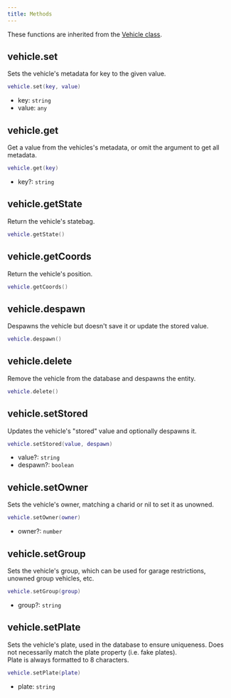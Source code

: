```yaml
---
title: Methods
---
```


These functions are inherited from the [Vehicle class](../Server/).

## vehicle.set

Sets the vehicle's metadata for key to the given value.

```lua
vehicle.set(key, value)
```

- key: `string`
- value: `any`

## vehicle.get

Get a value from the vehicles's metadata, or omit the argument to get all metadata.

```lua
vehicle.get(key)
```

- key?: `string`

## vehicle.getState

Return the vehicle's statebag.

```lua
vehicle.getState()
```

## vehicle.getCoords

Return the vehicle's position.

```lua
vehicle.getCoords()
```

## vehicle.despawn

Despawns the vehicle but doesn't save it or update the stored value.

```lua
vehicle.despawn()
```

## vehicle.delete

Remove the vehicle from the database and despawns the entity.

```lua
vehicle.delete()
```

## vehicle.setStored

Updates the vehicle's "stored" value and optionally despawns it.

```lua
vehicle.setStored(value, despawn)
```

- value?: `string`
- despawn?: `boolean`

## vehicle.setOwner

Sets the vehicle's owner, matching a charid or nil to set it as unowned.

```lua
vehicle.setOwner(owner)
```

- owner?: `number`

## vehicle.setGroup

Sets the vehicle's group, which can be used for garage restrictions, unowned group vehicles, etc.

```lua
vehicle.setGroup(group)
```

- group?: `string`

## vehicle.setPlate

Sets the vehicle's plate, used in the database to ensure uniqueness. Does not necessarily match the plate property (i.e. fake plates).  
Plate is always formatted to 8 characters.

```lua
vehicle.setPlate(plate)
```

- plate: `string`
